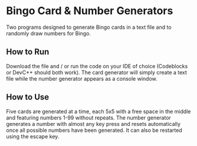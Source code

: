 # Bingo Card & Number Generators

Two programs designed to generate Bingo cards in a text file and to randomly draw numbers for Bingo.

## How to Run

Download the file and / or run the code on your IDE of choice (Codeblocks or DevC++ should both work). The card generator will simply create a text file while the number generator appears as a console window.

## How to Use

Five cards are generated at a time, each 5x5 with a free space in the middle and featuring numbers 1-99 without repeats. The number generator generates a number with almost any key press and resets automatically once all possible numbers have been generated. It can also be restarted using the escape key.
